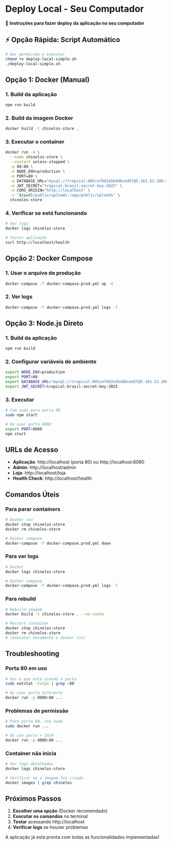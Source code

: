 # Deploy Local - Seu Computador

🚀 **Instruções para fazer deploy da aplicação no seu computador**

## ⚡ Opção Rápida: Script Automático

```bash
# Dar permissão e executar
chmod +x deploy-local-simple.sh
./deploy-local-simple.sh
```

## Opção 1: Docker (Manual)

### 1. Build da aplicação

```bash
npm run build
```

### 2. Build da imagem Docker

```bash
docker build -t chinelos-store .
```

### 3. Executar o container

```bash
docker run -d \
  --name chinelos-store \
  --restart unless-stopped \
  -p 80:80 \
  -e NODE_ENV=production \
  -e PORT=80 \
  -e DATABASE_URL="mysql://tropical:805ce7692e5b4d6ced5f@5.161.52.206:3232/tropical" \
  -e JWT_SECRET="tropical-brasil-secret-key-2025" \
  -e CORS_ORIGIN="http://localhost" \
  -v "$(pwd)/public/uploads:/app/public/uploads" \
  chinelos-store
```

### 4. Verificar se está funcionando

```bash
# Ver logs
docker logs chinelos-store

# Testar aplicação
curl http://localhost/health
```

## Opção 2: Docker Compose

### 1. Usar o arquivo de produção

```bash
docker-compose -f docker-compose.prod.yml up -d
```

### 2. Ver logs

```bash
docker-compose -f docker-compose.prod.yml logs -f
```

## Opção 3: Node.js Direto

### 1. Build da aplicação

```bash
npm run build
```

### 2. Configurar variáveis de ambiente

```bash
export NODE_ENV=production
export PORT=80
export DATABASE_URL="mysql://tropical:805ce7692e5b4d6ced5f@5.161.52.206:3232/tropical"
export JWT_SECRET=tropical-brasil-secret-key-2025
```

### 3. Executar

```bash
# Com sudo para porta 80
sudo npm start

# Ou usar porta 8080
export PORT=8080
npm start
```

## URLs de Acesso

- **Aplicação**: http://localhost (porta 80) ou http://localhost:8080
- **Admin**: http://localhost/admin
- **Loja**: http://localhost/loja
- **Health Check**: http://localhost/health

## Comandos Úteis

### Para parar containers

```bash
# Docker run
docker stop chinelos-store
docker rm chinelos-store

# Docker compose
docker-compose -f docker-compose.prod.yml down
```

### Para ver logs

```bash
# Docker
docker logs chinelos-store

# Docker compose
docker-compose -f docker-compose.prod.yml logs -f
```

### Para rebuild

```bash
# Rebuild imagem
docker build -t chinelos-store . --no-cache

# Restart container
docker stop chinelos-store
docker rm chinelos-store
# (executar novamente o docker run)
```

## Troubleshooting

### Porta 80 em uso

```bash
# Ver o que está usando a porta
sudo netstat -tulpn | grep :80

# Ou usar porta diferente
docker run -p 8080:80 ...
```

### Problemas de permissão

```bash
# Para porta 80, use sudo
sudo docker run ...

# Ou use porta > 1024
docker run -p 8080:80 ...
```

### Container não inicia

```bash
# Ver logs detalhados
docker logs chinelos-store

# Verificar se a imagem foi criada
docker images | grep chinelos
```

## Próximos Passos

1. **Escolher uma opção** (Docker recomendado)
2. **Executar os comandos** no terminal
3. **Testar** acessando http://localhost
4. **Verificar logs** se houver problemas

A aplicação já está pronta com todas as funcionalidades implementadas!

